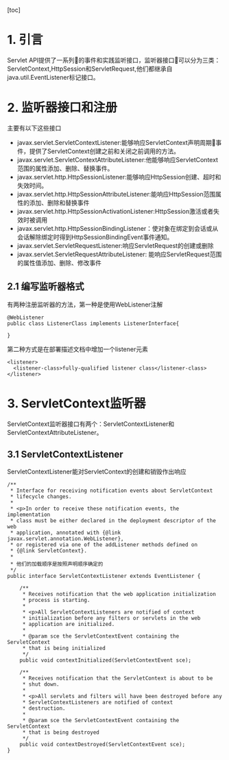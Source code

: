 [toc]
# 1. 引言
Servlet API提供了一系列的事件和实践监听接口，监听器接口可以分为三类：ServletContext,HttpSession和ServletRequest,他们都继承自java.util.EventListener标记接口。
# 2. 监听器接口和注册
主要有以下这些接口
- javax.servlet.ServletContextListener:能够响应ServletContext声明周期事件，提供了ServletContext创建之前和关闭之前调用的方法。
- javax.servlet.ServletContextAttributeListener:他能够响应ServletContext范围的属性添加、删除、替换事件。
- javax.servlet.http.HttpSessionListener:能够响应HttpSession创建、超时和失效时间。
- javax.servlet.http.HttpSessionAttributeListener:能响应HttpSession范围属性的添加、删除和替换事件
- javax.servlet.http.HttpSessionActivationListener:HttpSession激活或者失效时被调用
- javax.servlet.http.HttpSessionBindingListener：使对象在绑定到会话或从会话解除绑定时得到HttpSessionBindingEvent事件通知。
- javax.servlet.ServletRequestListener:响应ServletRequest的创建或删除
- javax.servlet.ServletRequestAttributeListener: 能响应ServletRequest范围的属性值添加、删除、修改事件
## 2.1 编写监听器格式
有两种注册监听器的方法，第一种是使用WebListener注解
```
@WebListener
public class ListenerClass implements ListenerInterface{

}
```
第二种方式是在部署描述文档中增加一个listener元素
```
<listener>
  <listener-class>fully-qualified listener class</listener-class>
</listener>
```
# 3. ServletContext监听器
ServletContext监听器接口有两个：ServletContextListener和ServletContextAttributeListener。
## 3.1 ServletContextListener
ServletContextListener能对ServletContext的创建和销毁作出响应
```
/** 
 * Interface for receiving notification events about ServletContext
 * lifecycle changes.
 *
 * <p>In order to receive these notification events, the implementation
 * class must be either declared in the deployment descriptor of the web
 * application, annotated with {@link javax.servlet.annotation.WebListener},
 * or registered via one of the addListener methods defined on
 * {@link ServletContext}.
 *
 * 他们的加载顺序是按照声明顺序确定的
 */
public interface ServletContextListener extends EventListener {

    /**
     * Receives notification that the web application initialization
     * process is starting.
     *
     * <p>All ServletContextListeners are notified of context
     * initialization before any filters or servlets in the web
     * application are initialized.
     *
     * @param sce the ServletContextEvent containing the ServletContext
     * that is being initialized
     */
    public void contextInitialized(ServletContextEvent sce);

    /**
     * Receives notification that the ServletContext is about to be
     * shut down.
     *
     * <p>All servlets and filters will have been destroyed before any
     * ServletContextListeners are notified of context
     * destruction.
     *
     * @param sce the ServletContextEvent containing the ServletContext
     * that is being destroyed
     */
    public void contextDestroyed(ServletContextEvent sce);
}

```
